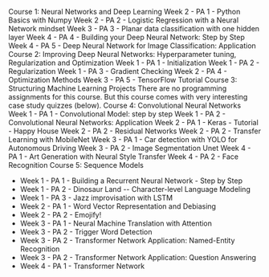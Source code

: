 Course 1: Neural Networks and Deep Learning
Week 2 - PA 1 - Python Basics with Numpy
Week 2 - PA 2 - Logistic Regression with a Neural Network mindset
Week 3 - PA 3 - Planar data classification with one hidden layer
Week 4 - PA 4 - Building your Deep Neural Network: Step by Step
Week 4 - PA 5 - Deep Neural Network for Image Classification: Application
Course 2: Improving Deep Neural Networks: Hyperparameter tuning, Regularization and Optimization
Week 1 - PA 1 - Initialization
Week 1 - PA 2 - Regularization
Week 1 - PA 3 - Gradient Checking
Week 2 - PA 4 - Optimization Methods
Week 3 - PA 5 - TensorFlow Tutorial
Course 3: Structuring Machine Learning Projects
There are no programming assignments for this course. But this course comes with very interesting case study quizzes (below).
Course 4: Convolutional Neural Networks
Week 1 - PA 1 - Convolutional Model: step by step
Week 1 - PA 2 - Convolutional Neural Networks: Application
Week 2 - PA 1 - Keras - Tutorial - Happy House
Week 2 - PA 2 - Residual Networks
Week 2 - PA 2 - Transfer Learning with MobileNet
Week 3 - PA 1 - Car detection with YOLO for Autonomous Driving
Week 3 - PA 2 - Image Segmentation Unet
Week 4 - PA 1 - Art Generation with Neural Style Transfer
Week 4 - PA 2 - Face Recognition
Course 5: Sequence Models
- Week 1 - PA 1 - Building a Recurrent Neural Network - Step by Step
- Week 1 - PA 2 - Dinosaur Land -- Character-level Language Modeling
- Week 1 - PA 3 - Jazz improvisation with LSTM
- Week 2 - PA 1 - Word Vector Representation and Debiasing
- Week 2 - PA 2 - Emojify!
- Week 3 - PA 1 - Neural Machine Translation with Attention
- Week 3 - PA 2 - Trigger Word Detection
- Week 3 - PA 2 - Transformer Network Application: Named-Entity Recognition
- Week 3 - PA 2 - Transformer Network Application: Question Answering
- Week 4 - PA 1 - Transformer Network
